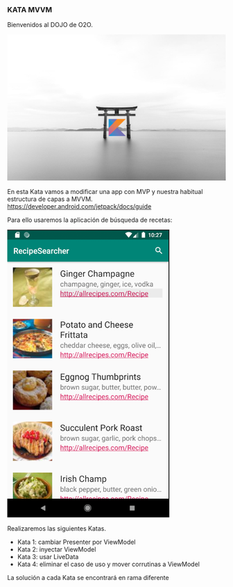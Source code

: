 ### KATA MVVM 

Bienvenidos al DOJO de O2O. 

![](/art/dojo.jpeg)

En esta Kata vamos a modificar una app con MVP y nuestra habitual estructura de capas a MVVM. 
https://developer.android.com/jetpack/docs/guide 

Para ello usaremos la aplicación de búsqueda de recetas:

![](/art/screenshot.png)  

Realizaremos las siguientes Katas.

- Kata 1: cambiar Presenter por ViewModel
- Kata 2: inyectar ViewModel
- Kata 3: usar LiveData
- Kata 4: eliminar el caso de uso y mover corrutinas a ViewModel

La solución a cada Kata se encontrará en rama diferente